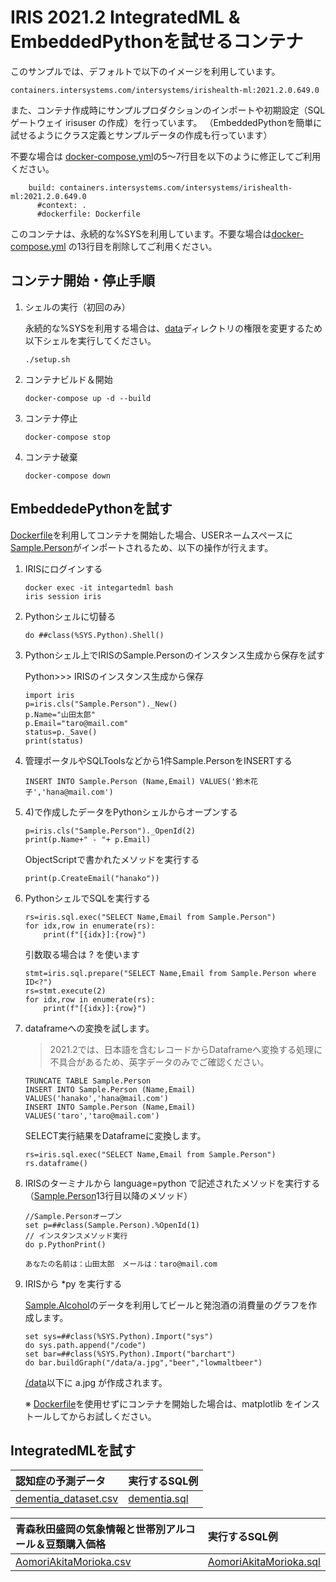 # IRIS 2021.2 IntegratedML & EmbeddedPythonを試せるコンテナ

このサンプルでは、デフォルトで以下のイメージを利用しています。

```
containers.intersystems.com/intersystems/irishealth-ml:2021.2.0.649.0
```

また、コンテナ作成時にサンプルプロダクションのインポートや初期設定（SQLゲートウェイ irisuser の作成）を行っています。
（EmbeddedPythonを簡単に試せるようにクラス定義とサンプルデータの作成も行っています）

不要な場合は [docker-compose.yml](./docker-compose.yml)の5～7行目を以下のように修正してご利用ください。

```
    build: containers.intersystems.com/intersystems/irishealth-ml:2021.2.0.649.0
      #context: .
      #dockerfile: Dockerfile
```

このコンテナは、永続的な%SYSを利用しています。不要な場合は[docker-compose.yml](./docker-compose.yml) の13行目を削除してご利用ください。

## コンテナ開始・停止手順

1) シェルの実行（初回のみ）

    永続的な%SYSを利用する場合は、[data](./data)ディレクトリの権限を変更するため以下シェルを実行してください。

    ```
    ./setup.sh
    ```

2) コンテナビルド＆開始

    ```
    docker-compose up -d --build
    ```

3) コンテナ停止

    ```
    docker-compose stop
    ```

4) コンテナ破棄

    ```
    docker-compose down
    ```


## EmbeddedePythonを試す

[Dockerfile](Dockerfile)を利用してコンテナを開始した場合、USERネームスペースに [Sample.Person](/src/Sample/Person.cls)がインポートされるため、以下の操作が行えます。

1) IRISにログインする

    ```
    docker exec -it integartedml bash
    iris session iris
    ```

2) Pythonシェルに切替る

    ```
    do ##class(%SYS.Python).Shell()
    ```
3) Pythonシェル上でIRISのSample.Personのインスタンス生成から保存を試す

    Python>>> IRISのインスタンス生成から保存
    ```
    import iris
    p=iris.cls("Sample.Person")._New()
    p.Name="山田太郎"
    p.Email="taro@mail.com"
    status=p._Save()
    print(status)
    ```

4) 管理ポータルやSQLToolsなどから1件Sample.PersonをINSERTする

    ```
    INSERT INTO Sample.Person (Name,Email) VALUES('鈴木花子','hana@mail.com')
    ```

5) 4)で作成したデータをPythonシェルからオープンする

    ```
    p=iris.cls("Sample.Person")._OpenId(2)
    print(p.Name+" - "+ p.Email)
    ```

    ObjectScriptで書かれたメソッドを実行する
    ```
    print(p.CreateEmail("hanako"))
    ```

6) PythonシェルでSQLを実行する

    ```
    rs=iris.sql.exec("SELECT Name,Email from Sample.Person")
    for idx,row in enumerate(rs):
        print(f"[{idx}]:{row}")
    ```

    引数取る場合は ? を使います
    ```
    stmt=iris.sql.prepare("SELECT Name,Email from Sample.Person where ID<?")
    rs=stmt.execute(2)
    for idx,row in enumerate(rs):
        print(f"[{idx}]:{row}")
    ```


7) dataframeへの変換を試します。

    > 2021.2では、日本語を含むレコードからDataframeへ変換する処理に不具合があるため、英字データのみでご確認ください。

    ```
    TRUNCATE TABLE Sample.Person
    INSERT INTO Sample.Person (Name,Email) VALUES('hanako','hana@mail.com')
    INSERT INTO Sample.Person (Name,Email) VALUES('taro','taro@mail.com')
    ```

    SELECT実行結果をDataframeに変換します。

    ```
    rs=iris.sql.exec("SELECT Name,Email from Sample.Person")
    rs.dataframe()
    ```

8) IRISのターミナルから language=python で記述されたメソッドを実行する（[Sample.Person](/src/Sample/Person.cls)13行目以降のメソッド）

    ```
    //Sample.Personオープン
    set p=##class(Sample.Person).%OpenId(1)
    // インスタンスメソッド実行
    do p.PythonPrint()

    あなたの名前は：山田太郎　メールは：taro@mail.com
    ```

9) IRISから *py を実行する
 
    [Sample.Alcohol](/src/Sample/Alcohol.cls)のデータを利用してビールと発泡酒の消費量のグラフを作成します。

    ```
    set sys=##class(%SYS.Python).Import("sys")
    do sys.path.append("/code")
    set bar=##class(%SYS.Python).Import("barchart")
    do bar.buildGraph("/data/a.jpg","beer","lowmaltbeer")
    ```
    [/data](data)以下に a.jpg が作成されます。

    ※ [Dockerfile](/Dockerfile)を使用せずにコンテナを開始した場合は、matplotlib をインストールしてからお試しください。

## IntegratedMLを試す

|認知症の予測データ|実行するSQL例|
|:--|:--|
|[dementia_dataset.csv](/code/dementia_dataset.csv)|[dementia.sql](/code/dementia.sql)|

|青森秋田盛岡の気象情報と世帯別アルコール＆豆類購入価格|実行するSQL例|
|:--|:--|
|[AomoriAkitaMorioka.csv](/code/AomoriAkitaMorioka.csv)|[AomoriAkitaMorioka.sql](/code/AomoriAkitaMorioka.sql)|


